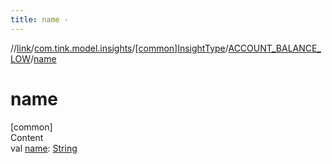 ```yaml
---
title: name -
---
```

//[link](../../../index.md)/[com.tink.model.insights](../../index.md)/[[common]InsightType](../index.md)/[ACCOUNT_BALANCE_LOW](index.md)/[name](name.md)



# name  
[common]  
Content  
val [name](name.md): [String](https://kotlinlang.org/api/latest/jvm/stdlib/kotlin/-string/index.html)  



